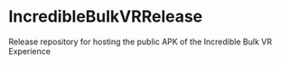 # IncredibleBulkVRRelease
Release repository for hosting the public APK of the Incredible Bulk VR Experience
